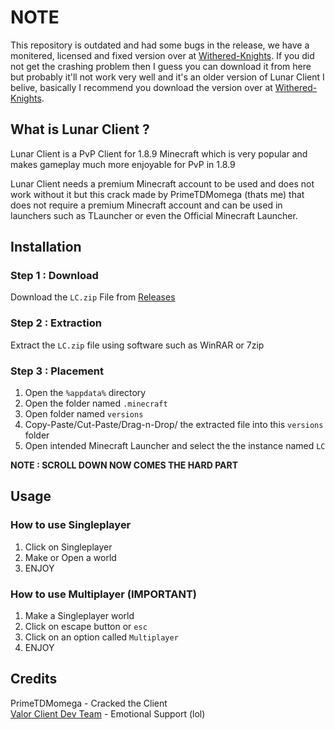 # **NOTE**
This repository is outdated and had some bugs in the release, we have a monitered, licensed and fixed version over at [Withered-Knights](https://github.com/WitheredKnights/). If you did not get the crashing problem then I guess you can download it from here but probably it'll not work very well and it's an older version of Lunar Client I belive, basically I recommend you download the version over at [Withered-Knights](https://github.com/WitheredKnights/lunarCrack). 



## What is Lunar Client ?
Lunar Client is a PvP Client for 1.8.9 Minecraft which is very popular and makes gameplay much more enjoyable for PvP in 1.8.9

Lunar Client needs a premium Minecraft account to be used and does not work without it but this crack made by PrimeTDMomega (thats me) that does not require a premium Minecraft account and can be used in launchers such as TLauncher or even the Official Minecraft Launcher.


## Installation 

### Step 1 : Download
 Download the `LC.zip` File from [Releases](https://github.com/PrimeTDMomega/lunarCrack/releases/tag/1.0)
 ### Step 2 : Extraction
 Extract the `LC.zip` file using software such as WinRAR or 7zip
 ### Step 3 : Placement

 1. Open the `%appdata%` directory 
 2. Open the folder named `.minecraft`
 3. Open folder named `versions`
 4. Copy-Paste/Cut-Paste/Drag-n-Drop/ the extracted file into this `versions` folder
 5. Open intended Minecraft Launcher and select the the instance named `LC`
 
 **NOTE : SCROLL DOWN NOW COMES THE HARD PART**

## Usage 
### How to use Singleplayer

 1. Click on Singleplayer
 2. Make or Open a world
 3. ENJOY 

### How to use Multiplayer (IMPORTANT)

 1. Make a Singleplayer world
 2. Click on escape button or `esc`
 3. Click on an option called `Multiplayer`
 4. ENJOY

## Credits
PrimeTDMomega - Cracked the Client
<br>
[Valor Client Dev Team](https://github.com/PrimeTDMomega/valor-client) - Emotional Support (lol)
